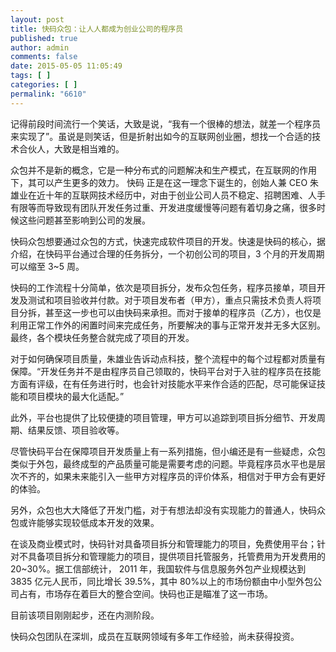 ```yaml
---
layout: post
title: 快码众包：让人人都成为创业公司的程序员
published: true
author: admin
comments: false
date: 2015-05-05 11:05:49
tags: [ ]
categories: [ ]
permalink: "6610"
---
```



记得前段时间流行一个笑话，大致是说，“我有一个很棒的想法，就差一个程序员来实现了”。虽说是则笑话，但是折射出如今的互联网创业圈，想找一个合适的技术合伙人，大致是相当难的。

众包并不是新的概念，它是一种分布式的问题解决和生产模式，在互联网的作用下，其可以产生更多的效力。 快码 正是在这一理念下诞生的，创始人兼 CEO 朱雄业在近十年的互联网技术经历中，对由于创业公司人员不稳定、招聘困难、人手有限等而导致现有团队开发任务过重、开发进度缓慢等问题有着切身之痛，很多时候这些问题甚至影响到公司的发展。

快码众包想要通过众包的方式，快速完成软件项目的开发。快速是快码的核心，据介绍，在快码平台通过合理的任务拆分，一个初创公司的项目，3 个月的开发周期可以缩至 3~5 周。

快码的工作流程十分简单，依次是项目拆分，发布众包任务，程序员接单，项目开发及测试和项目验收并付款。对于项目发布者（甲方），重点只需技术负责人将项目分拆，甚至这一步也可以由快码来承担。而对于接单的程序员（乙方），也仅是利用正常工作外的闲置时间来完成任务，所要解决的事与正常开发并无多大区别。最终，各个模块任务整合就完成了项目的开发。

对于如何确保项目质量，朱雄业告诉动点科技，整个流程中的每个过程都对质量有保障。“开发任务并不是由程序员自己领取的，快码平台对于入驻的程序员在技能方面有评级，在有任务进行时，也会针对技能水平来作合适的匹配，尽可能保证技能和项目模块的最大化适配。”

此外，平台也提供了比较便捷的项目管理，甲方可以追踪到项目拆分细节、开发周期、结果反馈、项目验收等。

尽管快码平台在保障项目开发质量上有一系列措施，但小编还是有一些疑虑，众包类似于外包，最终成型的产品质量可能是需要考虑的问题。毕竟程序员水平也是层次不齐的，如果未来能引入一些甲方对程序员的评价体系，相信对于甲方会有更好的体验。

另外，众包也大大降低了开发门槛，对于有想法却没有实现能力的普通人，快码众包或许能够实现较低成本开发的效果。

在谈及商业模式时，快码针对具备项目拆分和管理能力的项目，免费使用平台；针对不具备项目拆分和管理能力的项目，提供项目托管服务，托管费用为开发费用的 20~30%。据工信部统计， 2011 年，我国软件与信息服务外包产业规模达到 3835 亿元人民币，同比增长 39.5%，其中 80%以上的市场份额由中小型外包公司占有，市场存在着巨大的整合空间。快码也正是瞄准了这一市场。

目前该项目刚刚起步，还在内测阶段。

快码众包团队在深圳，成员在互联网领域有多年工作经验，尚未获得投资。